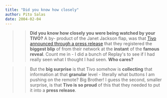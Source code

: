 ```yaml
---
title: "Did you know how closely"
author: Pito Salas
date: 2004-02-04
---
```



>>

>> **Did you know how closely you were being watched by your TIVO?** A by-
product of the Janet Jackson flap, was that [Tivo announced through a press
release](<http://www.tivo.com/5.3.1.1.asp?article=200>) that they registered
the **biggest blip** of from their network at the **instant** of the **famous
reveal**. Count me in - I did a bunch of Replay's to see if I had really seen
what I thought I had seen. **Who cares?**

>>

>>  
>
>>

>> But the **big surprise** is that Tivo somehow is **collecting** that
information at that **granular** level - literally what buttons I am pushing
on the remote? Big Brother! I guess the second, smaller surprise, is that
**Tivo is so proud** of this that they needed to put it into a **press
release**.


